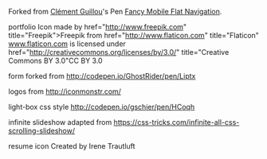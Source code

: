 Forked from [Clément Guillou](http://codepen.io/cguillou/)'s Pen [Fancy Mobile Flat Navigation](http://codepen.io/cguillou/pen/jmkfK/).

portfolio Icon made by href="http://www.freepik.com" title="Freepik">Freepik from href="http://www.flaticon.com" title="Flaticon" www.flaticon.com is licensed under href="http://creativecommons.org/licenses/by/3.0/" title="Creative Commons BY 3.0"CC BY 3.0

form forked from http://codepen.io/GhostRider/pen/Liptx

logos from http://iconmonstr.com/

light-box css style http://codepen.io/gschier/pen/HCoqh

infinite slideshow adapted from https://css-tricks.com/infinite-all-css-scrolling-slideshow/

resume icon Created by Irene Trautluft